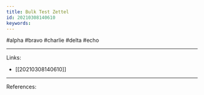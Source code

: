 ```yaml
---
title: Bulk Test Zettel
id: 20210308140610
keywords:
---
```

#alpha #bravo #charlie #delta #echo

---
Links:

- [[20210308140610]]

---
References:
